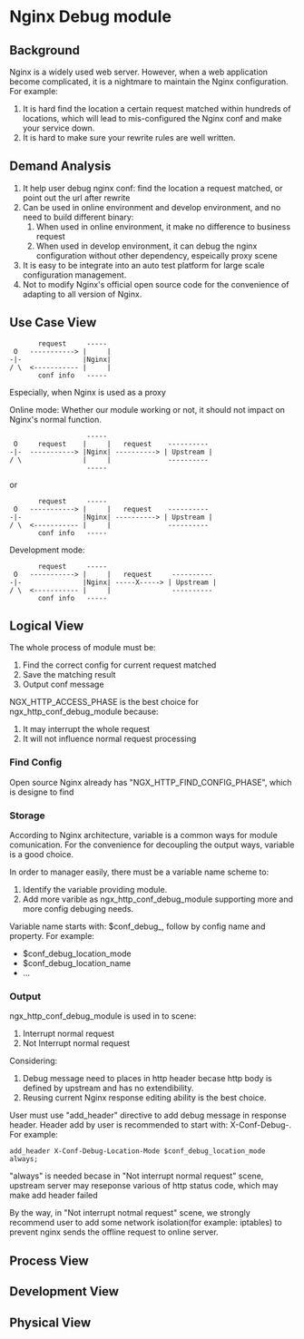 # Nginx Debug module

## Background

Nginx is a widely used web server. However, when a web application become 
complicated, it is a nightmare to maintain the Nginx configuration. For example:
1. It is hard find the location a certain request matched within hundreds of 
   locations, which will lead to mis-configured the Nginx conf and make your
   service down.
2. It is hard to make sure your rewrite rules are well written.

## Demand Analysis

1. It help user debug nginx conf: find the location a request matched, or point
   out the url after rewrite
2. Can be used in online environment and develop environment, and no need to 
   build different binary:
   1. When used in online environment, it make no difference to business request
   2. When used in develop environment, it can debug the nginx configuration 
      without other dependency, espeically proxy scene
3. It is easy to be integrate into an auto test platform for large scale 
   configuration management.
4. Not to modify Nginx's official open source code for the convenience of adapting
   to all version of Nginx.


## Use Case View

```
       request     -----
 O   -----------> |     |
-|-               |Nginx|
/ \  <----------- |     |
       conf info   -----
```

Especially, when Nginx is used as a proxy

Online mode: Whether our module working or not, it should not impact on Nginx's normal function.

```
                   -----
 O     request    |     |   request    ----------
-|-  -----------> |Nginx| ----------> | Upstream |
/ \               |     |              ----------
                   -----
```
or
```
       request     -----
 O   -----------> |     |   request    ----------
-|-               |Nginx| ----------> | Upstream |
/ \  <----------- |     |              ----------
       conf info   -----
```

Development mode:
```
       request     -----
 O   -----------> |     |   request     ----------
-|-               |Nginx| -----X-----> | Upstream |
/ \  <----------- |     |               ----------
       conf info   -----
```
## Logical View

The whole process of module must be:
1. Find the correct config for current request matched
2. Save the matching result
3. Output conf message

NGX_HTTP_ACCESS_PHASE is the best choice for ngx_http_conf_debug_module
because:
1. It may interrupt the whole request
2. It will not influence normal request processing

### Find Config

Open source Nginx already has "NGX_HTTP_FIND_CONFIG_PHASE", which is designe
to find 

### Storage

According to Nginx architecture, variable is a common ways for module
comunication. For the convenience for decoupling the output ways, variable
is a good choice.

In order to manager easily, there must be a variable name scheme to:
1. Identify the variable providing module.
2. Add more varible as ngx_http_conf_debug_module supporting more and more
   config debuging needs.

Variable name starts with: $conf_debug_, follow by config name and property.
For example:
* $conf_debug_location_mode
* $conf_debug_location_name
* ...


### Output

ngx_http_conf_debug_module is used in to scene:
1. Interrupt normal request
2. Not Interrupt normal request

Considering:
1. Debug message need to places in http header becase http body is defined
   by upstream and has no extendibility.
2. Reusing current Nginx response editing ability is the best choice.

User must use "add_header" directive to add debug message in response header.
Header add by user is recommended to start with: X-Conf-Debug-.
For example:
```
add_header X-Conf-Debug-Location-Mode $conf_debug_location_mode always;
```

"always" is needed becase in "Not interrupt normal request" scene, upstream 
server may reseponse various of http status code, which may make add header
failed

By the way, in "Not interrupt notmal request" scene, we strongly recommend
user to add some network isolation(for example: iptables) to prevent nginx
sends the offline request to online server.

## Process View

## Development View


## Physical View
